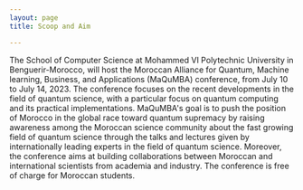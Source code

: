 ```yaml
---
layout: page
title: Scoop and Aim

---
```

The School of Computer Science at Mohammed VI Polytechnic University in Benguerir-Morocco, will host the Moroccan Alliance for Quantum, Machine learning, Business, and Applications (MaQuMBA) conference, from July 10 to July 14, 2023. The conference focuses on the recent developments in the field of quantum science, with a particular focus on quantum computing and its practical implementations. MaQuMBA's goal is to push the position of Morocco in the global race toward quantum supremacy by raising awareness among the Moroccan science community about the fast growing field of quantum science through the talks and lectures given by internationally leading experts in the field of quantum science. Moreover, the conference aims at building collaborations between  Moroccan and international scientists from academia and industry. The conference is free of charge for Moroccan students.

